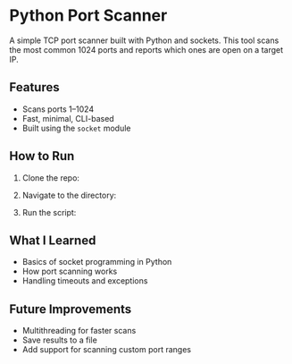 # Python Port Scanner 

A simple TCP port scanner built with Python and sockets. This tool scans the most common 1024 ports and reports which ones are open on a target IP.

##  Features
- Scans ports 1–1024
- Fast, minimal, CLI-based
- Built using the `socket` module

##  How to Run

1. Clone the repo:

2. Navigate to the directory:

3. Run the script:

##  What I Learned
- Basics of socket programming in Python
- How port scanning works
- Handling timeouts and exceptions

##  Future Improvements
- Multithreading for faster scans
- Save results to a file
- Add support for scanning custom port ranges
